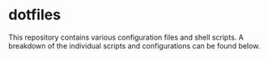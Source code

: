 # dotfiles

This repository contains various configuration files and shell scripts. A breakdown of the individual scripts and configurations can be found below.